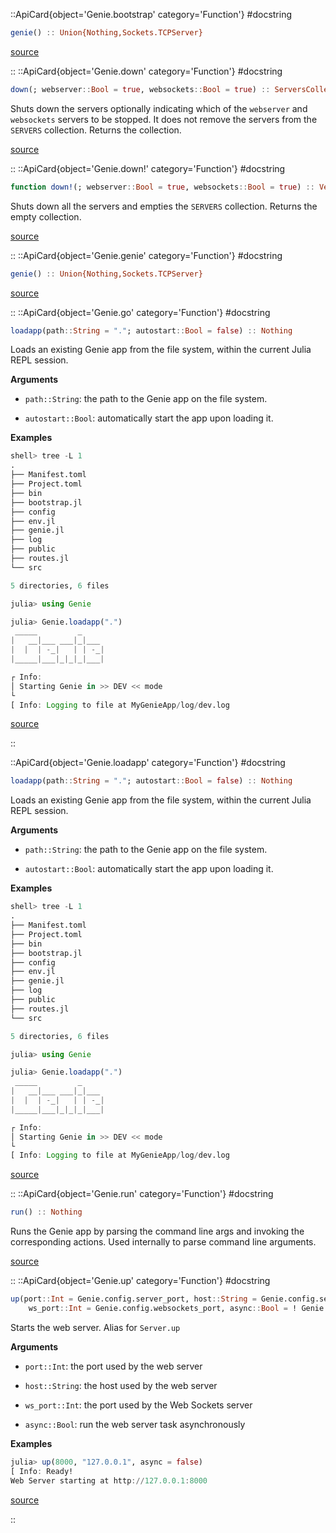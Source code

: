 

::ApiCard{object='Genie.bootstrap' category='Function'}
#docstring



```julia
genie() :: Union{Nothing,Sockets.TCPServer}
```



[source](https://github.com/GenieFramework/Genie.jl/blob/v5.30.6/src/Genie.jl#L162-L164)

::
::ApiCard{object='Genie.down' category='Function'}
#docstring



```julia
down(; webserver::Bool = true, websockets::Bool = true) :: ServersCollection
```


Shuts down the servers optionally indicating which of the `webserver` and `websockets` servers to be stopped. It does not remove the servers from the `SERVERS` collection. Returns the collection.


[source](https://github.com/GenieFramework/Genie.jl/blob/v5.30.6/src/Server.jl#L250-L255)

::
::ApiCard{object='Genie.down!' category='Function'}
#docstring



```julia
function down!(; webserver::Bool = true, websockets::Bool = true) :: Vector{ServersCollection}
```


Shuts down all the servers and empties the `SERVERS` collection. Returns the empty collection.


[source](https://github.com/GenieFramework/Genie.jl/blob/v5.30.6/src/Server.jl#L274-L278)

::
::ApiCard{object='Genie.genie' category='Function'}
#docstring



```julia
genie() :: Union{Nothing,Sockets.TCPServer}
```



[source](https://github.com/GenieFramework/Genie.jl/blob/v5.30.6/src/Genie.jl#L162-L164)

::
::ApiCard{object='Genie.go' category='Function'}
#docstring



```julia
loadapp(path::String = "."; autostart::Bool = false) :: Nothing
```


Loads an existing Genie app from the file system, within the current Julia REPL session.

**Arguments**
- `path::String`: the path to the Genie app on the file system.
  
- `autostart::Bool`: automatically start the app upon loading it.
  

**Examples**

```julia
shell> tree -L 1
.
├── Manifest.toml
├── Project.toml
├── bin
├── bootstrap.jl
├── config
├── env.jl
├── genie.jl
├── log
├── public
├── routes.jl
└── src

5 directories, 6 files

julia> using Genie

julia> Genie.loadapp(".")
 _____         _
|   __|___ ___|_|___
|  |  | -_|   | | -_|
|_____|___|_|_|_|___|

┌ Info:
│ Starting Genie in >> DEV << mode
└
[ Info: Logging to file at MyGenieApp/log/dev.log
```



[source](https://github.com/GenieFramework/Genie.jl/blob/v5.30.6/src/Genie.jl#L55-L95)

::

 

<UAlert title='Missing docstring for  `isrunning`. '/>


::ApiCard{object='Genie.loadapp' category='Function'}
#docstring



```julia
loadapp(path::String = "."; autostart::Bool = false) :: Nothing
```


Loads an existing Genie app from the file system, within the current Julia REPL session.

**Arguments**
- `path::String`: the path to the Genie app on the file system.
  
- `autostart::Bool`: automatically start the app upon loading it.
  

**Examples**

```julia
shell> tree -L 1
.
├── Manifest.toml
├── Project.toml
├── bin
├── bootstrap.jl
├── config
├── env.jl
├── genie.jl
├── log
├── public
├── routes.jl
└── src

5 directories, 6 files

julia> using Genie

julia> Genie.loadapp(".")
 _____         _
|   __|___ ___|_|___
|  |  | -_|   | | -_|
|_____|___|_|_|_|___|

┌ Info:
│ Starting Genie in >> DEV << mode
└
[ Info: Logging to file at MyGenieApp/log/dev.log
```



[source](https://github.com/GenieFramework/Genie.jl/blob/v5.30.6/src/Genie.jl#L55-L95)

::
::ApiCard{object='Genie.run' category='Function'}
#docstring



```julia
run() :: Nothing
```


Runs the Genie app by parsing the command line args and invoking the corresponding actions. Used internally to parse command line arguments.


[source](https://github.com/GenieFramework/Genie.jl/blob/v5.30.6/src/Genie.jl#L149-L154)

::
::ApiCard{object='Genie.up' category='Function'}
#docstring



```julia
up(port::Int = Genie.config.server_port, host::String = Genie.config.server_host;
    ws_port::Int = Genie.config.websockets_port, async::Bool = ! Genie.config.run_as_server) :: Nothing
```


Starts the web server. Alias for `Server.up`

**Arguments**
- `port::Int`: the port used by the web server
  
- `host::String`: the host used by the web server
  
- `ws_port::Int`: the port used by the Web Sockets server
  
- `async::Bool`: run the web server task asynchronously
  

**Examples**

```julia
julia> up(8000, "127.0.0.1", async = false)
[ Info: Ready!
Web Server starting at http://127.0.0.1:8000
```



[source](https://github.com/GenieFramework/Genie.jl/blob/v5.30.6/src/Genie.jl#L122-L140)

::
